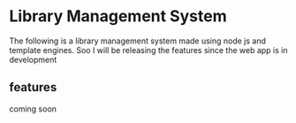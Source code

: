 # Library Management System

The following is a library management system made using node js  and template engines. Soo I will be releasing the features since the web app is in development

## features
coming soon 